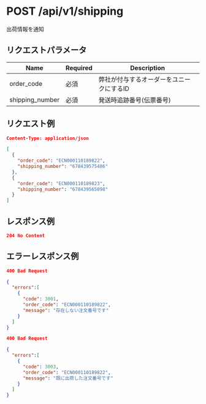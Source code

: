 # POST /api/v1/shipping
出荷情報を通知

## リクエストパラメータ

| Name          | Required    | Description                                                 |
|---------------|-------------|-------------------------------------------------------------|
| order_code | 必須 | 弊社が付与するオーダーをユニークにするID |
| shipping_number | 必須 | 発送時追跡番号(伝票番号) |

## リクエスト例
```json
Content-Type: application/json

[
  {
    "order_code": "ECN000110189822",
    "shipping_number": "678439575486"
  },
  {
    "order_code": "ECN000110189823",
    "shipping_number": "678439565098"
  }
]
```

## レスポンス例
```json
204 No Content
```

## エラーレスポンス例
```json
400 Bad Request

{
  "errors":[
    {
      "code": 3001,
      "order_code": "ECN000110189822",
      "message": "存在しない注文番号です"
    }
  ]
}
```
```json
400 Bad Request

{
  "errors":[
    {
      "code": 3003,
      "order_code": "ECN000110189822",
      "message": "既に出荷した注文番号です"
    }
  ]
}
```
